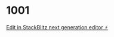 # 1001

[Edit in StackBlitz next generation editor ⚡️](https://stackblitz.com/~/github.com/ZoumClub/1001)